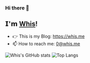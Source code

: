### Hi there 👋

## 𝗜'𝗺 [Whis](https://github.com/xhwhis)!
- 👉 This is my Blog: https://whis.me
- 📫 How to reach me: 0@whis.me

![Whis's GitHub stats](https://github-readme-stats.vercel.app/api?username=xhwhis&show_icons=true&theme=dracula)
![Top Langs](https://github-readme-stats.vercel.app/api/top-langs/?username=xhwhis&layout=compact&theme=dracula&hide=vim%20script)

<!--
**xhwhis/xhwhis** is a ✨ _special_ ✨ repository because its `README.md` (this file) appears on your GitHub profile.

Here are some ideas to get you started:

- 🔭 I’m currently working on ...
- 🌱 I’m currently learning ...
- 👯 I’m looking to collaborate on ...
- 🤔 I’m looking for help with ...
- 💬 Ask me about ...
- 📫 How to reach me: ...
- 😄 Pronouns: ...
- ⚡ Fun fact: ...
-->
